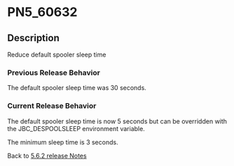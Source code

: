 # PN5_60632

<PageHeader />

## Description

Reduce default spooler sleep time

### Previous Release Behavior

The default spooler sleep time was 30 seconds.

### Current Release Behavior

The default spooler sleep time is now 5 seconds but can be overridden with the JBC\_DESPOOLSLEEP environment variable.

The minimum sleep time is 3 seconds.

Back to [5.6.2 release Notes](./../README.md)

  
<PageFooter />
